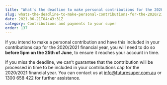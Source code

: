 ```yaml
---
title: "What’s the deadline to make personal contributions for the 2020/21 financial year?"
slug: whats-the-deadline-to-make-personal-contributions-for-the-2020/21-financial-year
date: 2021-06-21T04:43:31Z
category: Contributions and payments to your super
order: 137
---
```


If you intend to make a personal contribution and have this included in your contributions cap for the 2020/2021 financial year, you will need to do so **before 5pm on the 25th of June**, to ensure it reaches your account in time.

If you miss the deadline, we can’t guarantee that the contribution will be processed in time to be included in your contributions cap for the 2020/2021 financial year. You can contact us at [info@futuresuper.com.au](mailto:info@futuresuper.com.au) or 1300 658 422 for further assistance.

